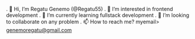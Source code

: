 . 👋 Hi, I’m Regatu Genemo (@Regatu55)
.  👀 I’m interested in  frontend development
. 🌱 I’m currently learning fullstack development
. 💞 I’m looking to collaborate on any problem 
. 📫 How to reach me? myemail> genemoregatu@gmail.com


